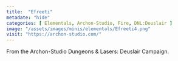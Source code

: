 ```yaml
---
title:  "Efreeti"
metadate: "hide"
categories: [ Elementals, Archon-Studio, Fire, DNL:Deuslair ]
image: "/assets/images/minis/elementals/Efreeti4.png"
visit: "https://archon-studio.com/"
---
```

From the Archon-Studio Dungeons & Lasers: Deuslair Campaign.